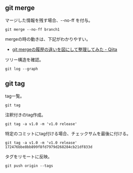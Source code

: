 
## git merge

マージした情報を残す場合、--no-ff を付与。

```
git merge --no-ff branch1
```

mergeの時の動きは、下記がわかりやすい。
* [git mergeの履歴の違いを図にして整理してみた - Qiita](http://qiita.com/digdagdag/items/f8fc75edbe258ef32c98 "git mergeの履歴の違いを図にして整理してみた - Qiita")

ツリー構造を確認。
```
git log --graph
```

## git tag

tag一覧。
```
git tag
```

注釈付きのtag作成。
```
git tag -a v1.0 -m 'v1.0 release'
```

特定のコミットにtag付ける場合、チェックサムを最後に付ける。
```
git tag -a v1.0 -m 'v1.0 release' 172476bbe8bb899f8fd7979d268284cb21df833d
```

タグをリモートに反映。
```
git push origin --tags
```
